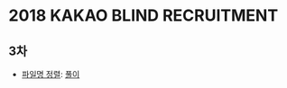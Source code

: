 2018 KAKAO BLIND RECRUITMENT
===

3차
---

- [파일명 정렬](https://school.programmers.co.kr/learn/courses/30/lessons/17686): [풀이](./17686.java)
